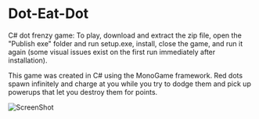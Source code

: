 # Dot-Eat-Dot
C# dot frenzy game: To play, download and extract the zip file, open the "Publish exe" folder and run setup.exe, install, close the game, and run it again (some visual issues exist on the first run immediately after installation).

This game was created in C# using the MonoGame framework. Red dots spawn infinitely and charge at you while you try to dodge them and pick up powerups that let you destroy them for points.

![ScreenShot](https://github.com/matthewkreutter/mousegame/blob/master/mousegame/Content/Graphics/mousegameSS.png)

